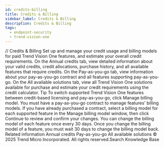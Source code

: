```yaml
---
id: credits-billing
title: Credits & Billing
sidebar_label: Credits & Billing
description: Credits & Billing
tags:
  - endpoint-security
  - trend-vision-one
---
```


/*<![CDATA[*/ $('#title').html($('meta[name=map-description]').attr('content')); /*]]>*/ Credits & Billing Set up and manage your credit usage and billing models for paid Trend Vision One features, and estimate your overall credit requirements. On the Annual credits tab, view detailed information about your valid credits, credit allocations, purchase history, and all available features that require credits. On the Pay-as-you-go tab, view information about your pay-as-you-go contract and all features supporting pay-as-you-go. On the All available solutions tab, view all Trend Vision One solutions available for purchase and estimate your credit requirements using the credit calculator. Tip To switch supported Trend Vision One features between credit-based licensing and pay-as-you-go, click Manage billing model. You must have a pay-as-you-go contract to manage features' billing models. If you have already purchased a contract, select a billing model for each supported feature in the Manage billing model window, then click Continue to review and confirm your changes. You can change the billing model of each feature once every 30 days. Once you change the billing model of a feature, you must wait 30 days to change the billing model back. Related information Annual credits Pay-as-you-go All available solutions © 2025 Trend Micro Incorporated. All rights reserved.Search Knowledge Base